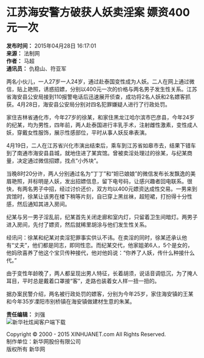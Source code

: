 # 江苏海安警方破获人妖卖淫案 嫖资400元一次

**发布时间：** 2015年04月28日 16:17:01  
**来源：** 法制网  
**作者：** 马超  
**通讯员：** 仇稳山、符亚军  

两名小伙儿，一人27岁一人24岁，通过赴泰国变性成为人妖。二人在网上通过微信，贴上艳照，诱惑招嫖，分别以400元一次的价格与两名男子发生性关系。江苏省海安县公安局接到110报警电话后迅速展开侦查，成功将2名人妖和2名嫖客抓获。4月28日，海安县公安局分别对四名犯罪嫌疑人进行了行政处罚。

家住吉林省通化市，今年27岁的徐某，和家住黑龙江哈尔滨市巴彦县，今年24岁的纪某，均为男性，四年前，两人赴泰国进行丰乳手术，注射雌性激素，变性成人妖，穿戴女性服饰，展示性感部位，平时从事人妖反串表演。

4月19日，二人在江苏省兴化市演出结束后，乘车到江苏省如皋市去，结果下错车到了南通市海安县县城，就地住进了某宾馆。曾被卖淫处理过的徐某，与纪某商量，决定通过微信招嫖，找点“小外块”。

当晚8时20分许，两人分别通过名为“丁丁”和“妲已娘娘”的微信发布长发飘逸的美眉艳照，并标明是人妖，发出招嫖信息，留下电号码，让感兴趣者回电联系。很快，有两名男子中招，经过讨价还价，双方均以400元嫖资达成性交易。一男来到宾馆时，徐某让该男在楼下稍等片刻，自已穿上黑丝袜，超短裙，打扮得十分性感，然后通知其进入房间。

纪某与另一男子淫乱前，纪某首先关闭走廊和室内灯，只留着卫生间暗灯。两男子进入房间，先付了嫖资，然后就稀里胡涂与他们发生性关系。

经讯问：徐某和纪某对卖淫犯罪事实供认不讳。在卖淫的同时，徐某还承认他有“丈夫”，他们都是同志，即同性恋。而纪某交代，他家姐弟6人，5个是女的，他妈欣喜养了他这个宝贝传种接代，他对他妈说：“你养了人妖，传什么种接什么代。”

由于变性年龄晚了，两人都呈现出男人特征，长着胡须，说话音调低沉，为了掩人耳目，平时总是戴着口罩接“客”，走路也装着女人样一扭一扭的。

据办案民警介绍，两名被行政处罚的嫖客，分别为今年25岁，家住海安镇的王某和今年35岁凓阳市别桥镇在海安镇做建材生意的朱某。

**责任编辑：** 刘强  
![新华社炫闻客户端下载](http://www.news.cn/2015/xilan/images/twoCode_xuanwen.jpg)  

Copyright © 2000 - 2015 XINHUANET.com All Rights Reserved.  
制作单位：新华网股份有限公司  
版权所有 新华网  